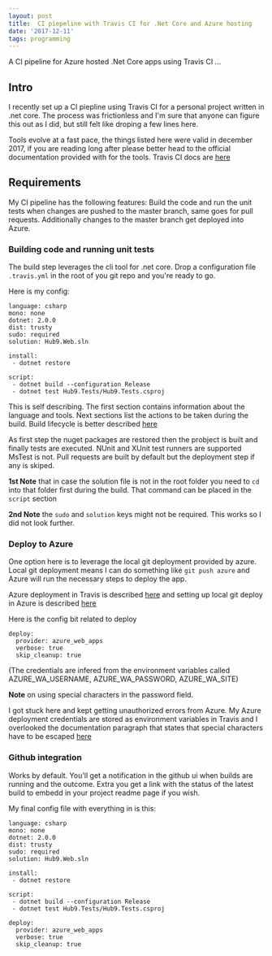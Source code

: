```yaml
---
layout: post
title:  CI piepeline with Travis CI for .Net Core and Azure hosting
date: '2017-12-11'
tags: programming
---
```



A CI pipeline for Azure hosted .Net Core apps using Travis CI ... 

## Intro

I recently set up a CI piepline using Travis CI for a personal project written in .net core. The process was frictionless and I'm sure that anyone can figure this out as I did, but still felt like droping a few lines here. 

Tools evolve at a fast pace, the things listed here were valid in december 2017, if you are reading long after please better head to the official documentation provided with for the tools. Travis CI docs are [here](https://docs.travis-ci.com/)


## Requirements 

My CI pipeline has the following features: Build the code and run the unit tests when changes are pushed to the master branch, same goes for pull requests. Additionally changes to the master branch get deployed into Azure.

### Building code and running unit tests 

The build step leverages the cli tool for .net core. Drop a configuration file `.travis.yml` in the root of you git repo and you're ready to go. 

Here is my config: 

```
language: csharp
mono: none
dotnet: 2.0.0
dist: trusty
sudo: required
solution: Hub9.Web.sln

install:
 - dotnet restore

script:
 - dotnet build --configuration Release
 - dotnet test Hub9.Tests/Hub9.Tests.csproj

```

This is self describing. The first section contains information about the language and tools. Next sections list the actions to be taken during the build. Build lifecycle is better described [here](https://docs.travis-ci.com/user/customizing-the-build/)

As first step the nuget packages are restored then the probject is built and finally tests are executed. NUnit and XUnit test runners are supported MsTest is not. Pull requests are built by default but the deployment step if any is skiped.

**1st Note** that in case the solution file is not in the root folder you need to `cd` into that folder first during the build. That command can be placed in the `script` section

**2nd Note** the `sudo` and `solution` keys might not be required. This works so I did not look further. 

### Deploy to Azure

One option here is to leverage the local git deployment provided by azure. Local git deployment means I can do something like `git push azure` and Azure will run the necessary steps to deploy the app.

Azure deployment in Travis is described [here](https://docs.travis-ci.com/user/deployment/azure-web-apps/) and setting up local git deploy in Azure is described [here](https://docs.microsoft.com/en-us/azure/app-service/app-service-deploy-local-git)

Here is the config bit related to deploy 

```
deploy:
  provider: azure_web_apps
  verbose: true
  skip_cleanup: true
```

(The credentials are infered from the environment variables called AZURE_WA_USERNAME, AZURE_WA_PASSWORD, AZURE_WA_SITE)

**Note** on using special characters in the password field. 

I got stuck here and kept getting unauthorized errors from Azure. My Azure deployment credentials are stored as environment variables in Travis and I overlooked the documentation paragraph that states that special characters have to be escaped [here](https://docs.travis-ci.com/user/encryption-keys/#Note-on-escaping-certain-symbols)


### Github integration 

Works by default. You'll get a notification in the github ui when builds are running and the outcome. Extra you get a link with the status of the latest build to embedd in your project readme page if you wish. 


My final config file with everything in is this: 

```
language: csharp
mono: none
dotnet: 2.0.0
dist: trusty
sudo: required
solution: Hub9.Web.sln

install:
 - dotnet restore

script:
 - dotnet build --configuration Release
 - dotnet test Hub9.Tests/Hub9.Tests.csproj

deploy:
  provider: azure_web_apps
  verbose: true
  skip_cleanup: true
```
